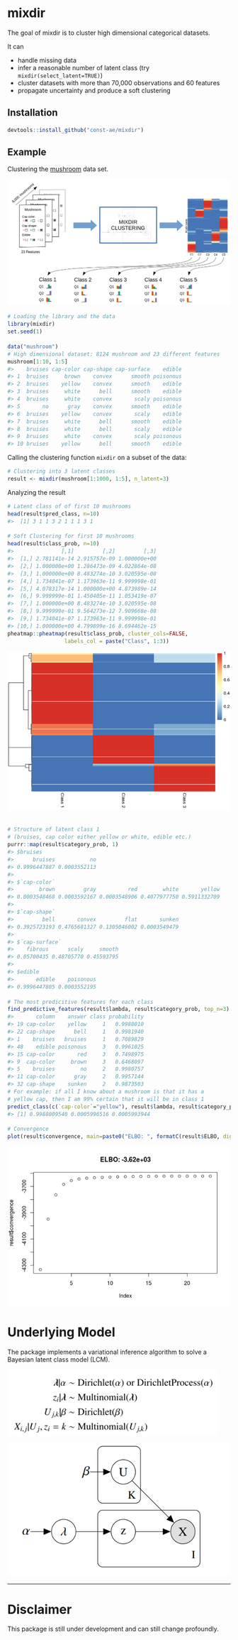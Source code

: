 <!-- README.md is generated from README.Rmd. Please edit that file -->
mixdir
======

The goal of mixdir is to cluster high dimensional categorical datasets.

It can

-   handle missing data
-   infer a reasonable number of latent class (try `mixdir(select_latent=TRUE)`)
-   cluster datasets with more than 70,000 observations and 60 features
-   propagate uncertainty and produce a soft clustering

Installation
------------

``` r
devtools::install_github("const-ae/mixdir")
```

Example
-------

Clustering the [mushroom](https://archive.ics.uci.edu/ml/datasets/mushroom) data set.

![](README_plots/clustering_overview.png)

``` r
# Loading the library and the data
library(mixdir)
set.seed(1)

data("mushroom")
# High dimensional dataset: 8124 mushroom and 23 different features
mushroom[1:10, 1:5]
#>    bruises cap-color cap-shape cap-surface    edible
#> 1  bruises     brown    convex      smooth poisonous
#> 2  bruises    yellow    convex      smooth    edible
#> 3  bruises     white      bell      smooth    edible
#> 4  bruises     white    convex       scaly poisonous
#> 5       no      gray    convex      smooth    edible
#> 6  bruises    yellow    convex       scaly    edible
#> 7  bruises     white      bell      smooth    edible
#> 8  bruises     white      bell       scaly    edible
#> 9  bruises     white    convex       scaly poisonous
#> 10 bruises    yellow      bell      smooth    edible
```

Calling the clustering function `mixdir` on a subset of the data:

``` r
# Clustering into 3 latent classes
result <- mixdir(mushroom[1:1000, 1:5], n_latent=3)
```

Analyzing the result

``` r
# Latent class of of first 10 mushrooms
head(result$pred_class, n=10)
#>  [1] 3 1 1 3 2 1 1 1 3 1

# Soft Clustering for first 10 mushrooms
head(result$class_prob, n=10)
#>               [,1]         [,2]         [,3]
#>  [1,] 2.781141e-14 2.915757e-09 1.000000e+00
#>  [2,] 1.000000e+00 1.286473e-09 4.022864e-08
#>  [3,] 1.000000e+00 8.483274e-10 3.020595e-08
#>  [4,] 1.734041e-07 1.173963e-11 9.999998e-01
#>  [5,] 4.078317e-14 1.000000e+00 4.873989e-14
#>  [6,] 9.999999e-01 1.450405e-11 1.053419e-07
#>  [7,] 1.000000e+00 8.483274e-10 3.020595e-08
#>  [8,] 9.999999e-01 9.564273e-12 7.909668e-08
#>  [9,] 1.734041e-07 1.173963e-11 9.999998e-01
#> [10,] 1.000000e+00 4.799899e-16 8.694462e-15
pheatmap::pheatmap(result$class_prob, cluster_cols=FALSE,
                  labels_col = paste("Class", 1:3))
```

![](README_plots/example-1.png)

``` r

# Structure of latent class 1
# (bruises, cap color either yellow or white, edible etc.)
purrr::map(result$category_prob, 1)
#> $bruises
#>      bruises           no 
#> 0.9996447887 0.0003552113 
#> 
#> $`cap-color`
#>        brown         gray          red        white       yellow 
#> 0.0003548468 0.0003592167 0.0003548906 0.4077977750 0.5911332709 
#> 
#> $`cap-shape`
#>         bell       convex         flat       sunken 
#> 0.3925723193 0.4765681327 0.1305046002 0.0003549479 
#> 
#> $`cap-surface`
#>    fibrous      scaly     smooth 
#> 0.05700435 0.48705770 0.45593795 
#> 
#> $edible
#>       edible    poisonous 
#> 0.9996447805 0.0003552195

# The most predicitive features for each class
find_predictive_features(result$lambda, result$category_prob, top_n=3)
#>       column    answer class probability
#> 19 cap-color    yellow     1   0.9988010
#> 22 cap-shape      bell     1   0.9981940
#> 1    bruises   bruises     1   0.7089829
#> 48    edible poisonous     3   0.9961025
#> 15 cap-color       red     3   0.7498975
#> 9  cap-color     brown     3   0.6468097
#> 5    bruises        no     2   0.9980757
#> 11 cap-color      gray     2   0.9957144
#> 32 cap-shape    sunken     2   0.9873503
# For example: if all I know about a mushroom is that it has a
# yellow cap, then I am 99% certain that it will be in class 1
predict_class(c(`cap-color`="yellow"), result$lambda, result$category_prob)
#> [1] 0.9988009540 0.0005996516 0.0005993944

# Convergence
plot(result$convergence, main=paste0("ELBO: ", formatC(result$ELBO, digits = 3)))
```

![](README_plots/example-2.png)

Underlying Model
================

The package implements a variational inference algorithm to solve a Bayesian latent class model (LCM).

<img src="README_plots/equations_model.png" align="center" style="height: 150px" >

![](README_plots/model_plate_notation.png)

------------------------------------------------------------------------

Disclaimer
==========

This package is still under development and can still change profoundly.
